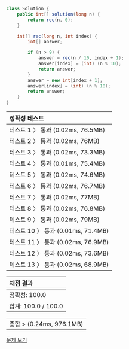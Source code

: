 ```java
class Solution {
    public int[] solution(long n) {
        return rec(n, 0);
    }

    int[] rec(long n, int index) {
        int[] answer;

        if (n > 9) {
            answer = rec(n / 10, index + 1);
            answer[index] = (int) (n % 10);
            return answer;
        }
        answer = new int[index + 1];
        answer[index] = (int) (n % 10);
        return answer;
    }
}
```
 | 정확성 테스트 |
 |  :-  |
 | 테스트 1 〉 통과 (0.02ms, 76.5MB) |
 | 테스트 2 〉 통과 (0.02ms, 76MB) |
 | 테스트 3 〉 통과 (0.02ms, 73.3MB) |
 | 테스트 4 〉 통과 (0.01ms, 75.4MB) |
 | 테스트 5 〉 통과 (0.02ms, 74.6MB) |
 | 테스트 6 〉 통과 (0.02ms, 76.7MB) |
 | 테스트 7 〉 통과 (0.02ms, 77MB) |
 | 테스트 8 〉 통과 (0.02ms, 76.8MB) |
 | 테스트 9 〉 통과 (0.02ms, 79MB) |
 | 테스트 10 〉 통과 (0.01ms, 71.4MB) |
 | 테스트 11 〉 통과 (0.02ms, 76.9MB) |
 | 테스트 12 〉 통과 (0.02ms, 73.6MB) |
 | 테스트 13 〉 통과 (0.02ms, 68.9MB) |

 | 채점 결과 |
 | :- |
 | 정확성: 100.0 |
 | 합계: 100.0 / 100.0 |

 ||
 | :- |
 | 총합 > (0.24ms, 976.1MB) |

[문제 보기](https://programmers.co.kr/learn/courses/30/lessons/12932?language=java)